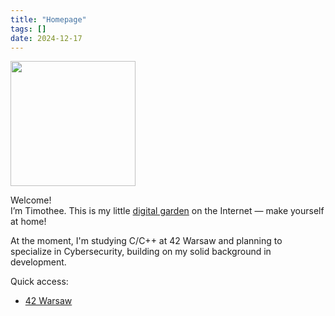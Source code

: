 ```yaml
---
title: "Homepage"
tags: []
date: 2024-12-17
---
```


<img src="/attachments/pinterest/mewcoffee.png" width="200px"/>

Welcome! <br/>
I’m Timothee. This is my little [digital garden](https://jzhao.xyz/posts/networked-thought) on the Internet — make yourself at home!

At the moment, I'm studying C/C++ at 42 Warsaw and planning to specialize in Cybersecurity, building on my solid background in development.

Quick access:
- [42 Warsaw](/42Warsaw)
